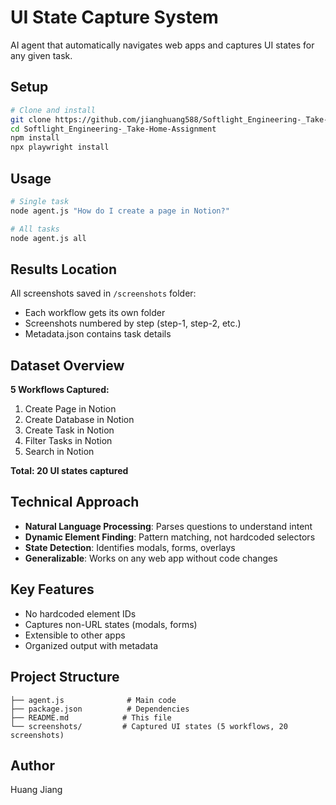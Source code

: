 # UI State Capture System

AI agent that automatically navigates web apps and captures UI states for any given task.

## Setup
```bash
# Clone and install
git clone https://github.com/jianghuang588/Softlight_Engineering-_Take-Home-Assignment.git
cd Softlight_Engineering-_Take-Home-Assignment
npm install
npx playwright install
```

## Usage
```bash
# Single task
node agent.js "How do I create a page in Notion?"

# All tasks
node agent.js all
```

## Results Location

All screenshots saved in `/screenshots` folder:
- Each workflow gets its own folder
- Screenshots numbered by step (step-1, step-2, etc.)
- Metadata.json contains task details

## Dataset Overview

**5 Workflows Captured:**
1. Create Page in Notion
2. Create Database in Notion  
3. Create Task in Notion
4. Filter Tasks in Notion
5. Search in Notion

**Total: 20 UI states captured**

## Technical Approach

- **Natural Language Processing**: Parses questions to understand intent
- **Dynamic Element Finding**: Pattern matching, not hardcoded selectors
- **State Detection**: Identifies modals, forms, overlays
- **Generalizable**: Works on any web app without code changes

## Key Features

- No hardcoded element IDs
- Captures non-URL states (modals, forms)
- Extensible to other apps
- Organized output with metadata

## Project Structure
```
├── agent.js              # Main code
├── package.json          # Dependencies
├── README.md            # This file
└── screenshots/         # Captured UI states (5 workflows, 20 screenshots)
```

## Author

Huang Jiang
